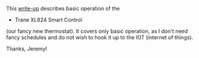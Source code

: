 This [write-up](thermostat.md) describes basic operation of the 

* Trane XL824 Smart Control

(our fancy new thermostat).  It covers only basic operation, as I don't need fancy schedules and do not wish to hook it up to the IOT (internet of things).

Thanks, Jeremy!
